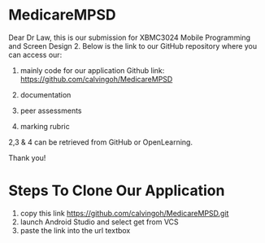 # MedicareMPSD
Dear Dr Law, this is our submission for XBMC3024 Mobile Programming and Screen Design 2. Below is the link to our GitHub repository where you can access our:

1) mainly code for our application
Github link: https://github.com/calvingoh/MedicareMPSD
 
2) documentation
3) peer assessments 
4) marking rubric

2,3 & 4 can be retrieved from GitHub or OpenLearning.

Thank you!

# Steps To Clone Our Application
1) copy this link https://github.com/calvingoh/MedicareMPSD.git
2) launch Android Studio and select get from VCS
3) paste the link into the url textbox 
